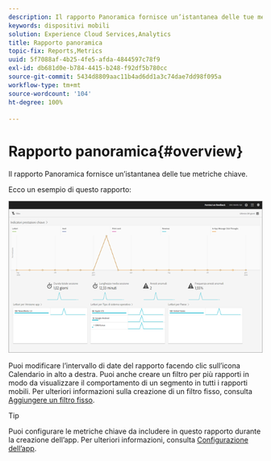 ```yaml
---
description: Il rapporto Panoramica fornisce un’istantanea delle tue metriche chiave.
keywords: dispositivi mobili
solution: Experience Cloud Services,Analytics
title: Rapporto panoramica
topic-fix: Reports,Metrics
uuid: 5f7088af-4b25-4fe5-afda-4844597c78f9
exl-id: db681d0e-b784-4415-b248-f92df5b780cc
source-git-commit: 5434d8809aac11b4ad6dd1a3c74dae7dd98f095a
workflow-type: tm+mt
source-wordcount: '104'
ht-degree: 100%

---
```


# Rapporto panoramica{#overview}

Il rapporto Panoramica fornisce un’istantanea delle tue metriche chiave.

Ecco un esempio di questo rapporto:

![](assets/report_usage_overview.png)

Puoi modificare l’intervallo di date del rapporto facendo clic sull’icona Calendario in alto a destra. Puoi anche creare un filtro per più rapporti in modo da visualizzare il comportamento di un segmento in tutti i rapporti mobili. Per ulteriori informazioni sulla creazione di un filtro fisso, consulta [Aggiungere un filtro fisso](/help/using/usage/reports-customize/t-sticky-filter.md).

>[!TIP]
>
>Puoi configurare le metriche chiave da includere in questo rapporto durante la creazione dell’app. Per ulteriori informazioni, consulta [Configurazione dell’app](/help/using/c-manage-app-settings/c-mob-confg-app/c-mob-confg-app.md).
